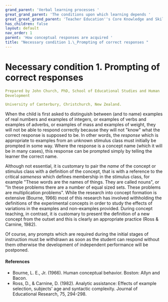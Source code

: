 ```yaml
---
grand_parent: 'Verbal learning processes '
great_grand_parent: 'The conditions upon which learning depends '
great_great_grand_parent: 'Teacher Education''s Core Knowledge and Skills.'
has_children: false
layout: default
nav_order: 1
parent: 'How conceptual responses are acquired '
title: "Necessary condition 1.\_Prompting of correct responses "
---
```

# Necessary condition 1. Prompting of correct responses


```yaml
Prepared by John Church, PhD, School of Educational Studies and Human
Development

University of Canterbury, Christchurch, New Zealand.
```


When the child is first asked to distinguish between (and to name)
examples of real numbers and examples of integers, or examples of verbs
and examples of adverbs, or examples of mass and examples of weight,
they will not be able to respond correctly because they will not "know"
what the correct response is supposed to be. In other words, the
*response* which is appropriate to examples from an unknown stimulus
class must initially be prompted in some way. Where the response is a
concept name (which it will be in many cases), this response can be
prompted simply by telling the learner the correct name.

Although not essential, it is customary to pair the *name* of the
concept or stimulus class with a definition of the concept, that is with
a reference to the critical *sameness* which defines membership in the
stimulus class, for example "These words are the names of things. They
are called nouns", or "In these problems there are a number of equal
sized sets. These problems are multiplication problems". While the
research into concept formation is extensive (Bourne, 1966) most of this
research has involved withholding the definitions of the experimental
concepts in order to study the effects of variations in the examples and
non-examples provided. During concept teaching, in contrast, it is
customary to present the definition of a new concept from the outset and
this is clearly an appropriate practice (Ross & Carnine, 1982).

Of course, any prompts which are required during the initial stages of
instruction must be withdrawn as soon as the student can respond without
them otherwise the development of independent performance will be
postponed.


#### References

-   Bourne, L. E., Jr. (1966). Human conceptual behavior. Boston: Allyn
    and Bacon.
-   Ross, D., & Carnine, D. (1982). Analytic assistance: Effects of
    example selection, subjects\' age and syntactic complexity. Journal
    of Educational Research, 75, 294-298.
